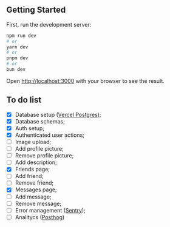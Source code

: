 ## Getting Started

First, run the development server:

```bash
npm run dev
# or
yarn dev
# or
pnpm dev
# or
bun dev
```

Open [http://localhost:3000](http://localhost:3000) with your browser to see the result.

## To do list

- [x] Database setup ([Vercel Postgres](https://vercel.com/storage/postgres));
- [x] Database schemas;
- [x] Auth setup;
- [x] Authenticated user actions;
- [ ] Image upload;
- [ ] Add profile picture;
- [ ] Remove profile picture;
- [ ] Add description;
- [x] Friends page;
- [ ] Add friend;
- [ ] Remove friend;
- [x] Messages page;
- [ ] Add message;
- [ ] Remove message;
- [ ] Error management ([Sentry](https://sentry.io/pricing/));
- [ ] Analitycs ([Posthog](https://posthog.com))
